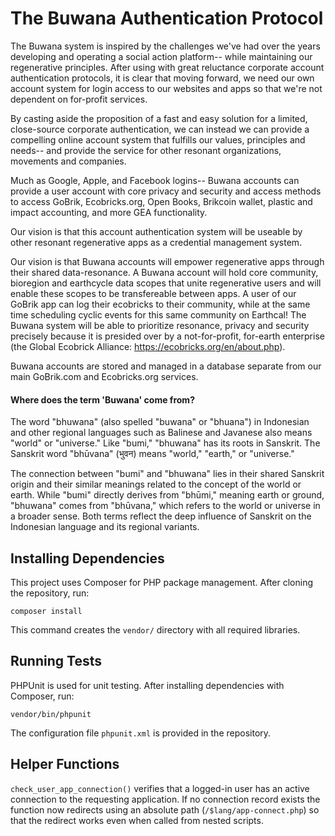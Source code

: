 # The Buwana Authentication Protocol

The Buwana system is inspired by the challenges we've had over the years developing and operating a social action platform-- while maintaining our regenerative principles.  After using with great reluctance corporate account authentication protocols, it is clear that moving forward, we need our own account system for login access to our websites and apps so that we're not dependent on for-profit services.

By casting aside the proposition of a fast and easy solution for a limited, close-source corporate authentication, we can instead we can provide a compelling online account system that fulfills our values, principles and needs-- and provide the service for other resonant organizations, movements and companies.

Much as Google, Apple, and Facebook logins-- Buwana accounts can provide a user account with core privacy and security and access methods to access GoBrik, Ecobricks.org, Open Books, Brikcoin wallet, plastic and impact accounting, and more GEA functionality.

Our vision is that this account authentication system will be useable by other resonant regenerative apps as a credential management system.

Our vision is that Buwana accounts will empower regenerative apps through their shared data-resonance.  A Buwana account will hold core community, bioregion and earthcycle data scopes that unite regenerative users and will enable these scopes to be transfereable between apps.  A user of our GoBrik app can log their ecobricks to their community, while at the same time scheduling cyclic events for this same community on Earthcal!  The Buwana system will be able to prioritize resonance, privacy and security precisely because it is presided over by a not-for-profit, for-earth enterprise (the Global Ecobrick Alliance: https://ecobricks.org/en/about.php).

Buwana accounts are stored and managed in a database separate from our main GoBrik.com and Ecobricks.org services.  

#### Where does the term 'Buwana' come from?

The word "bhuwana" (also spelled "buwana" or "bhuana") in Indonesian and other regional languages such as Balinese and Javanese also means "world" or "universe." Like "bumi," "bhuwana" has its roots in Sanskrit. The Sanskrit word "bhūvana" (भुवन) means "world," "earth," or "universe."

The connection between "bumi" and "bhuwana" lies in their shared Sanskrit origin and their similar meanings related to the concept of the world or earth. While "bumi" directly derives from "bhūmi," meaning earth or ground, "bhuwana" comes from "bhūvana," which refers to the world or universe in a broader sense. Both terms reflect the deep influence of Sanskrit on the Indonesian language and its regional variants.

## Installing Dependencies

This project uses Composer for PHP package management. After cloning the repository, run:

```
composer install
```

This command creates the `vendor/` directory with all required libraries.

## Running Tests

PHPUnit is used for unit testing. After installing dependencies with Composer, run:

```
vendor/bin/phpunit
```

The configuration file `phpunit.xml` is provided in the repository.

## Helper Functions

`check_user_app_connection()` verifies that a logged-in user has an active
connection to the requesting application. If no connection record exists the
function now redirects using an absolute path (`/$lang/app-connect.php`) so that
the redirect works even when called from nested scripts.
